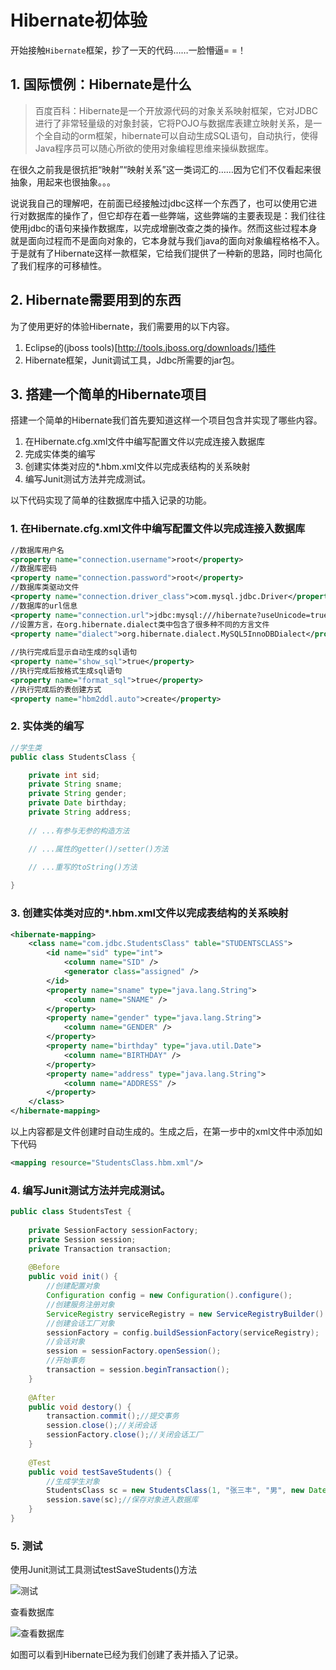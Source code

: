 # Hibernate初体验

开始接触`Hibernate`框架，抄了一天的代码……一脸懵逼= =！

## 1. 国际惯例：Hibernate是什么
> 百度百科：Hibernate是一个开放源代码的对象关系映射框架，它对JDBC进行了非常轻量级的对象封装，它将POJO与数据库表建立映射关系，是一个全自动的orm框架，hibernate可以自动生成SQL语句，自动执行，使得Java程序员可以随心所欲的使用对象编程思维来操纵数据库。

在很久之前我是很抗拒“映射”“映射关系”这一类词汇的……因为它们不仅看起来很抽象，用起来也很抽象。。。

说说我自己的理解吧，在前面已经接触过jdbc这样一个东西了，也可以使用它进行对数据库的操作了，但它却存在着一些弊端，这些弊端的主要表现是：我们往往使用jdbc的语句来操作数据库，以完成增删改查之类的操作。然而这些过程本身就是面向过程而不是面向对象的，它本身就与我们java的面向对象编程格格不入。于是就有了Hibernate这样一款框架，它给我们提供了一种新的思路，同时也简化了我们程序的可移植性。

## 2. Hibernate需要用到的东西
为了使用更好的体验Hibernate，我们需要用的以下内容。
1. Eclipse的(jboss tools)[http://tools.jboss.org/downloads/]插件
2. Hibernate框架，Junit调试工具，Jdbc所需要的jar包。

## 3. 搭建一个简单的Hibernate项目
搭建一个简单的Hibernate我们首先要知道这样一个项目包含并实现了哪些内容。

1. 在Hibernate.cfg.xml文件中编写配置文件以完成连接入数据库
2. 完成实体类的编写
3. 创建实体类对应的*.hbm.xml文件以完成表结构的关系映射
4. 编写Junit测试方法并完成测试。

以下代码实现了简单的往数据库中插入记录的功能。

### 1. 在Hibernate.cfg.xml文件中编写配置文件以完成连接入数据库
~~~xml
//数据库用户名
<property name="connection.username">root</property>
//数据库密码
<property name="connection.password">root</property>
//数据库类驱动文件
<property name="connection.driver_class">com.mysql.jdbc.Driver</property>
//数据库的url信息
<property name="connection.url">jdbc:mysql:///hibernate?useUnicode=true&amp;characterEncoding=UTF-8</property>
//设置方言，在org.hibernate.dialect类中包含了很多种不同的方言文件
<property name="dialect">org.hibernate.dialect.MySQL5InnoDBDialect</property>
    	
//执行完成后显示自动生成的sql语句
<property name="show_sql">true</property>
//执行完成后按格式生成sql语句
<property name="format_sql">true</property>
//执行完成后的表创建方式
<property name="hbm2ddl.auto">create</property>
~~~

### 2. 实体类的编写
~~~java
//学生类
public class StudentsClass {

	private int sid;
	private String sname;
	private String gender;
	private Date birthday;
	private String address;
	
	// ...有参与无参的构造方法

    // ...属性的getter()/setter()方法

    // ...重写的toString()方法
	
}

~~~

### 3. 创建实体类对应的*.hbm.xml文件以完成表结构的关系映射
~~~xml
<hibernate-mapping>
    <class name="com.jdbc.StudentsClass" table="STUDENTSCLASS">
        <id name="sid" type="int">
            <column name="SID" />
            <generator class="assigned" />
        </id>
        <property name="sname" type="java.lang.String">
            <column name="SNAME" />
        </property>
        <property name="gender" type="java.lang.String">
            <column name="GENDER" />
        </property>
        <property name="birthday" type="java.util.Date">
            <column name="BIRTHDAY" />
        </property>
        <property name="address" type="java.lang.String">
            <column name="ADDRESS" />
        </property>
    </class>
</hibernate-mapping>
~~~

以上内容都是文件创建时自动生成的。生成之后，在第一步中的xml文件中添加如下代码

~~~xml
<mapping resource="StudentsClass.hbm.xml"/>
~~~

### 4. 编写Junit测试方法并完成测试。

~~~java
public class StudentsTest {
	
	private SessionFactory sessionFactory;
	private Session session;
	private Transaction transaction;
	
	@Before
	public void init() {
		//创建配置对象		
		Configuration config = new Configuration().configure();
		//创建服务注册对象		
		ServiceRegistry serviceRegistry = new ServiceRegistryBuilder().applySettings(config.getProperties()).buildServiceRegistry();
		//创建会话工厂对象
		sessionFactory = config.buildSessionFactory(serviceRegistry);
		//会话对象
		session = sessionFactory.openSession();
		//开始事务
		transaction = session.beginTransaction();
	}
	
	@After
	public void destory() {
		transaction.commit();//提交事务
		session.close();//关闭会话
		sessionFactory.close();//关闭会话工厂
	}
	
	@Test
	public void testSaveStudents() {
		//生成学生对象
		StudentsClass sc = new StudentsClass(1, "张三丰", "男", new Date(), "武当山");
		session.save(sc);//保存对象进入数据库
	}
}
~~~
### 5. 测试
使用Junit测试工具测试testSaveStudents()方法

![测试](https://upload-images.jianshu.io/upload_images/13085799-ba5f969a086f95f7.png?imageMogr2/auto-orient/strip%7CimageView2/2/w/1240)

查看数据库

![查看数据库](https://upload-images.jianshu.io/upload_images/13085799-6af2f986176b2e63.png?imageMogr2/auto-orient/strip%7CimageView2/2/w/1240)

如图可以看到Hibernate已经为我们创建了表并插入了记录。
